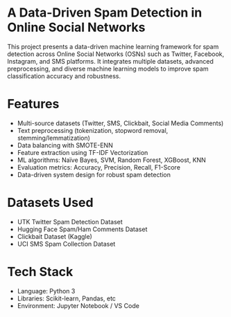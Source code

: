 # A Data-Driven Spam Detection in Online Social Networks
This project presents a data-driven machine learning framework for spam detection across Online Social Networks (OSNs) such as Twitter, Facebook, Instagram, and SMS platforms. It integrates multiple datasets, advanced preprocessing, and diverse machine learning models to improve spam classification accuracy and robustness.

# Features

- Multi-source datasets (Twitter, SMS, Clickbait, Social Media Comments)
- Text preprocessing (tokenization, stopword removal, stemming/lemmatization)
- Data balancing with SMOTE-ENN
- Feature extraction using TF-IDF Vectorization
- ML algorithms: Naïve Bayes, SVM, Random Forest, XGBoost, KNN
- Evaluation metrics: Accuracy, Precision, Recall, F1-Score
- Data-driven system design for robust spam detection

# Datasets Used

- UTK Twitter Spam Detection Dataset
- Hugging Face Spam/Ham Comments Dataset
- Clickbait Dataset (Kaggle)
- UCI SMS Spam Collection Dataset

# Tech Stack
- Language: Python 3
- Libraries: Scikit-learn, Pandas, etc
- Environment: Jupyter Notebook / VS Code
